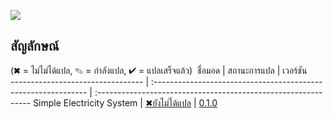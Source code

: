 ![](https://thaigameguide.com/wp-content/uploads/2016/02/Stardew-Valley-Buy.jpg)

## สัญลักษณ์

(✖ = ไม่ไม่ได้แปล, ✎ = กำลังแปล, ✔ = แปลเสร็จแล้ว)
&nbsp;ชื่อมอด                            | สถานะการแปล                                                 | เวอร์ชัน  
--------------------------------- | :------------------------------------------------------------- | :-------------------------------------------------------------
 Simple Electricity System | [✖ยังไม่ได้แปล](Simple%Electricity%System/) | [0.1.0](https://www.nexusmods.com/stardewvalley/mods/10199?tab=description)
